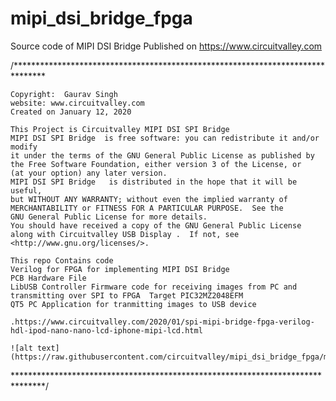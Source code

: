 # mipi_dsi_bridge_fpga
Source code of MIPI DSI Bridge Published on https://www.circuitvalley.com

/*******************************************************************************

    Copyright:  Gaurav Singh
    website: www.circuitvalley.com 
    Created on January 12, 2020
    
    This Project is Circuitvalley MIPI DSI SPI Bridge 
    MIPI DSI SPI Bridge  is free software: you can redistribute it and/or modify
    it under the terms of the GNU General Public License as published by
    the Free Software Foundation, either version 3 of the License, or
    (at your option) any later version.
    MIPI DSI SPI Bridge   is distributed in the hope that it will be useful,
    but WITHOUT ANY WARRANTY; without even the implied warranty of
    MERCHANTABILITY or FITNESS FOR A PARTICULAR PURPOSE.  See the
    GNU General Public License for more details.
    You should have received a copy of the GNU General Public License
    along with Circuitvalley USB Display .  If not, see <http://www.gnu.org/licenses/>.
	
	This repo Contains code 
	Verilog for FPGA for implementing MIPI DSI Bridge
	PCB Hardware File 
	LibUSB Controller Firmware code for receiving images from PC and transmitting over SPI to FPGA  Target PIC32MZ2048EFM
	QT5 PC Application for tranmitting images to USB device

	.https://www.circuitvalley.com/2020/01/spi-mipi-bridge-fpga-verilog-hdl-ipod-nano-nano-lcd-iphone-mipi-lcd.html
	
	![alt text](https://raw.githubusercontent.com/circuitvalley/mipi_dsi_bridge_fpga/master/Hardware/Images/mipi_fpga_ipod_lcd_nano_6_ipone_verilog_spi_mipi_bridge_driver_vdhl_FPGA%20(2).JPG)

*******************************************************************************/
